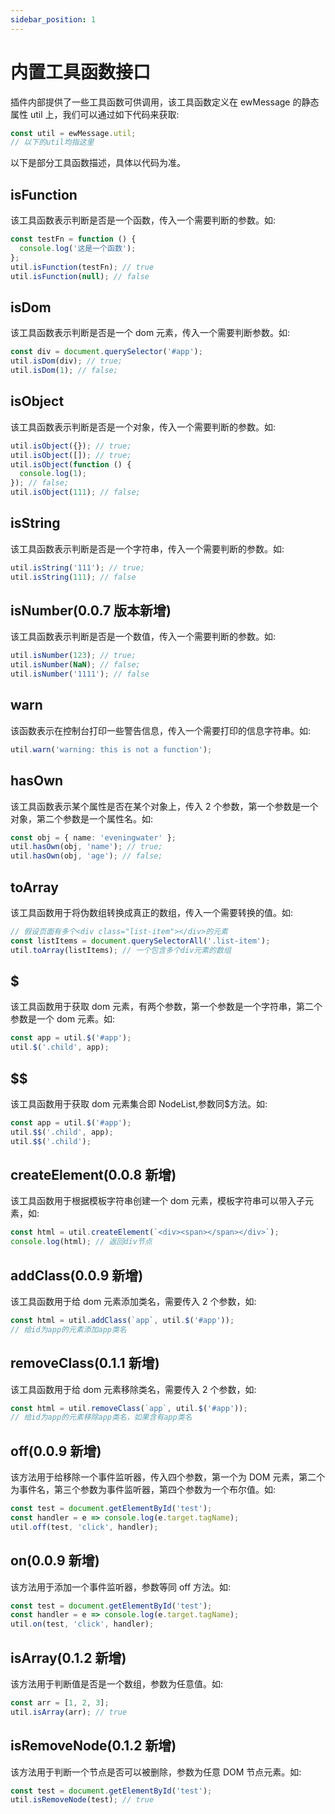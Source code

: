 ```yaml
---
sidebar_position: 1
---
```


# 内置工具函数接口

插件内部提供了一些工具函数可供调用，该工具函数定义在 ewMessage 的静态属性 util 上，我们可以通过如下代码来获取:

```ts
const util = ewMessage.util;
// 以下的util均指这里
```

以下是部分工具函数描述，具体以代码为准。

## isFunction

该工具函数表示判断是否是一个函数，传入一个需要判断的参数。如:

```ts
const testFn = function () {
  console.log('这是一个函数');
};
util.isFunction(testFn); // true
util.isFunction(null); // false
```

## isDom

该工具函数表示判断是否是一个 dom 元素，传入一个需要判断参数。如:

```ts
const div = document.querySelector('#app');
util.isDom(div); // true;
util.isDom(1); // false;
```

## isObject

该工具函数表示判断是否是一个对象，传入一个需要判断的参数。如:

```ts
util.isObject({}); // true;
util.isObject([]); // true;
util.isObject(function () {
  console.log(1);
}); // false;
util.isObject(111); // false;
```

## isString

该工具函数表示判断是否是一个字符串，传入一个需要判断的参数。如:

```ts
util.isString('111'); // true;
util.isString(111); // false
```

## isNumber(0.0.7 版本新增)

该工具函数表示判断是否是一个数值，传入一个需要判断的参数。如:

```ts
util.isNumber(123); // true;
util.isNumber(NaN); // false;
util.isNumber('1111'); // false
```

## warn

该函数表示在控制台打印一些警告信息，传入一个需要打印的信息字符串。如:

```ts
util.warn('warning: this is not a function');
```

## hasOwn

该工具函数表示某个属性是否在某个对象上，传入 2 个参数，第一个参数是一个对象，第二个参数是一个属性名。如:

```ts
const obj = { name: 'eveningwater' };
util.hasOwn(obj, 'name'); // true;
util.hasOwn(obj, 'age'); // false;
```

## toArray

该工具函数用于将伪数组转换成真正的数组，传入一个需要转换的值。如:

```ts
// 假设页面有多个<div class="list-item"></div>的元素
const listItems = document.querySelectorAll('.list-item');
util.toArray(listItems); // 一个包含多个div元素的数组
```

## $

该工具函数用于获取 dom 元素，有两个参数，第一个参数是一个字符串，第二个参数是一个 dom 元素。如:

```ts
const app = util.$('#app');
util.$('.child', app);
```

## $$

该工具函数用于获取 dom 元素集合即 NodeList,参数同\$方法。如:

```ts
const app = util.$('#app');
util.$$('.child', app);
util.$$('.child');
```

## createElement(0.0.8 新增)

该工具函数用于根据模板字符串创建一个 dom 元素，模板字符串可以带入子元素，如:

```ts
const html = util.createElement(`<div><span></span></div>`);
console.log(html); // 返回div节点
```

## addClass(0.0.9 新增)

该工具函数用于给 dom 元素添加类名，需要传入 2 个参数，如:

```ts
const html = util.addClass(`app`, util.$('#app'));
// 给id为app的元素添加app类名
```

## removeClass(0.1.1 新增)

该工具函数用于给 dom 元素移除类名，需要传入 2 个参数，如:

```ts
const html = util.removeClass(`app`, util.$('#app'));
// 给id为app的元素移除app类名，如果含有app类名
```

## off(0.0.9 新增)

该方法用于给移除一个事件监听器，传入四个参数，第一个为 DOM 元素，第二个为事件名，第三个参数为事件监听器，第四个参数为一个布尔值。如:

```ts
const test = document.getElementById('test');
const handler = e => console.log(e.target.tagName);
util.off(test, 'click', handler);
```

## on(0.0.9 新增)

该方法用于添加一个事件监听器，参数等同 off 方法。如:

```ts
const test = document.getElementById('test');
const handler = e => console.log(e.target.tagName);
util.on(test, 'click', handler);
```

## isArray(0.1.2 新增)

该方法用于判断值是否是一个数组，参数为任意值。如:

```ts
const arr = [1, 2, 3];
util.isArray(arr); // true
```

## isRemoveNode(0.1.2 新增)

该方法用于判断一个节点是否可以被删除，参数为任意 DOM 节点元素。如:

```ts
const test = document.getElementById('test');
util.isRemoveNode(test); // true
```
